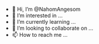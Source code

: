 - 👋 Hi, I’m @NahomAngesom
- 👀 I’m interested in ...
- 🌱 I’m currently learning ...
- 💞️ I’m looking to collaborate on ...
- 📫 How to reach me ...

<!---
NahomAngesom/NahomAngesom is a ✨ special ✨ repository because its `README.md` (this file) appears on your GitHub profile.
You can click the Preview link to take a look at your changes.
--->
